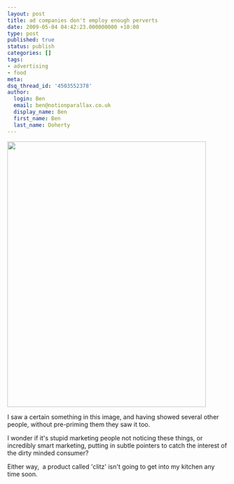 ```yaml
---
layout: post
title: ad companies don't employ enough perverts
date: 2009-05-04 04:42:23.000000000 +10:00
type: post
published: true
status: publish
categories: []
tags:
- advertising
- food
meta:
dsq_thread_id: '4503552378'
author:
  login: Ben
  email: ben@notionparallax.co.uk
  display_name: Ben
  first_name: Ben
  last_name: Doherty
---
```

<p><img src="{{ site.baseurl }}/assets/n541400612_6690815_1580614.jpg" width="453" height="604" /></p>
<p>I saw a certain something in this image, and having showed several other people, without pre-priming them they saw it too.</p>
<p>I wonder if it's stupid marketing people not noticing these things, or incredibly smart marketing, putting in subtle pointers to catch the interest of the dirty minded consumer?</p>
<p>Either way,  a product called 'clitz' isn't going to get into my kitchen any time soon.</p>
